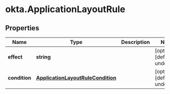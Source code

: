 # okta.ApplicationLayoutRule

## Properties

Name | Type | Description | Notes
------------ | ------------- | ------------- | -------------
**effect** | **string** |  | [optional] [default to undefined]
**condition** | [**ApplicationLayoutRuleCondition**](ApplicationLayoutRuleCondition.md) |  | [optional] [default to undefined]

